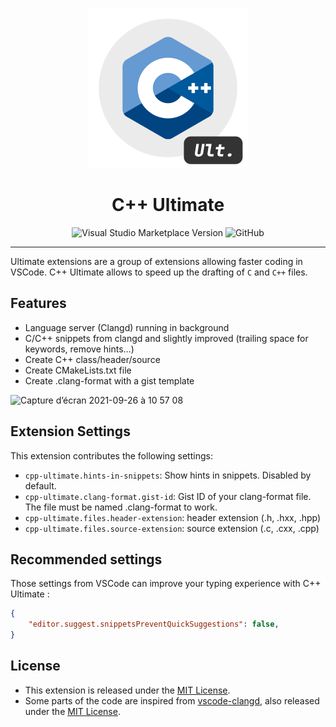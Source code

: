 <p align="center">
    <img width="256" height="256" src="https://github.com/quentinguidee/CPP-Ultimate/raw/master/icon-1024.png" />
</p>
<h1 align="center">C++ Ultimate</h1>

<p align="center">
<a src="https://marketplace.visualstudio.com/items?itemName=quentinguidee.cpp-ultimate&ssr=false#overview"><img alt="Visual Studio Marketplace Version" src="https://img.shields.io/visual-studio-marketplace/v/quentinguidee.cpp-ultimate?style=for-the-badge&color=red&logo=visual-studio-code"></a>
<img alt="GitHub" src="https://img.shields.io/github/license/quentinguidee/CPP-Ultimate?style=for-the-badge&color=red&logo=open-source-initiative&logoColor=white">
</p>

---

Ultimate extensions are a group of extensions allowing faster coding in VSCode. C++ Ultimate allows to speed up the drafting of `C` and `C++` files.

## Features

- Language server (Clangd) running in background
- C/C++ snippets from clangd and slightly improved (trailing space for keywords, remove hints...)
- Create C++ class/header/source
- Create CMakeLists.txt file
- Create .clang-format with a gist template

<img width="360" alt="Capture d’écran 2021-09-26 à 10 57 08" src="https://user-images.githubusercontent.com/12123721/134801001-94cbeb93-543e-449a-9bfd-7712c7762e4b.png">

## Extension Settings

This extension contributes the following settings:

- `cpp-ultimate.hints-in-snippets`: Show hints in snippets. Disabled by default.
- `cpp-ultimate.clang-format.gist-id`: Gist ID of your clang-format file. The file must be named .clang-format to work.
- `cpp-ultimate.files.header-extension`: header extension (.h, .hxx, .hpp)
- `cpp-ultimate.files.source-extension`: source extension (.c, .cxx, .cpp)

## Recommended settings

Those settings from VSCode can improve your typing experience with C++ Ultimate :

```json
{
    "editor.suggest.snippetsPreventQuickSuggestions": false,
}
```

## License

- This extension is released under the [MIT License](./LICENSE.md).
- Some parts of the code are inspired from [vscode-clangd](https://github.com/clangd/vscode-clangd), also released under the [MIT License](https://github.com/clangd/vscode-clangd/blob/master/LICENSE).
